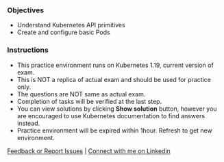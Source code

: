 ### Objectives
- Understand Kubernetes API primitives
- Create and configure basic Pods

### Instructions
- This practice environment runs on Kubernetes 1.19, current version of exam.
- This is NOT a replica of actual exam and should be used for practice only.
- The questions are NOT same as actual exam.
- Completion of tasks will be verified at the last step.
- You can view solutions by clicking **Show solution** button, however you are encouraged to use Kubernetes documentation to find answers instead.
- Practice environment will be expired within 1hour. Refresh to get new environment.

[Feedback or Report Issues](mailto:liptanbiswas@gmail.com?subject=Katakoda%20CKAD%20Issue) | [Connect with me on Linkedin](https://www.linkedin.com/in/liptanbiswas/)
